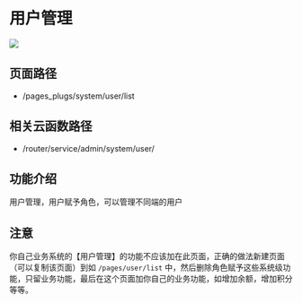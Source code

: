# 用户管理

![](https://vkceyugu.cdn.bspapp.com/VKCEYUGU-cf0c5e69-620c-4f3c-84ab-f4619262939f/b3a1bf6c-e7cd-4527-9422-ab25bbf453f1.png)

## 页面路径

* /pages_plugs/system/user/list

## 相关云函数路径

* /router/service/admin/system/user/

## 功能介绍

用户管理，用户赋予角色，可以管理不同端的用户

## 注意

你自己业务系统的【用户管理】的功能不应该加在此页面，正确的做法新建页面（可以复制该页面）到如 `/pages/user/list` 中，然后删除角色赋予这些系统级功能，只留业务功能，最后在这个页面加你自己的业务功能，如增加余额，增加积分等等。